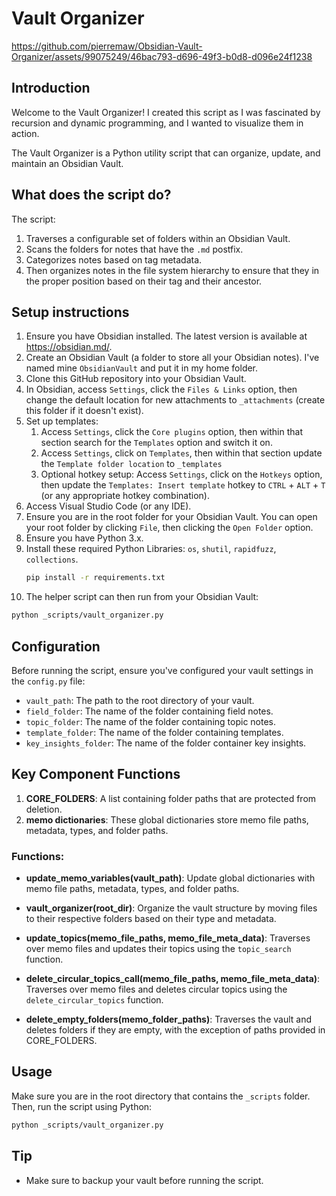 # Vault Organizer

https://github.com/pierremaw/Obsidian-Vault-Organizer/assets/99075249/46bac793-d696-49f3-b0d8-d096e24f1238

## Introduction
Welcome to the Vault Organizer! I created this script as I was fascinated by recursion and dynamic programming, and I wanted to visualize them in action.

The Vault Organizer is a Python utility script that can organize, update, and maintain an Obsidian Vault. 

## What does the script do?
The script:
1. Traverses a configurable set of folders within an Obsidian Vault.
2. Scans the folders for notes that have the `.md` postfix.  
3. Categorizes notes based on tag metadata.
4. Then organizes notes in the file system hierarchy to ensure that they in the proper position based on their tag and their ancestor.

## Setup instructions
1. Ensure you have Obsidian installed. The latest version is available at https://obsidian.md/.
2. Create an Obsidian Vault (a folder to store all your Obsidian notes). I've named mine `ObsidianVault` and put it in my home folder.
3. Clone this GitHub repository into your Obsidian Vault.
4. In Obsidian, access `Settings`, click the `Files & Links` option, then change the default location for new attachments to `_attachments` (create this folder if it doesn't exist).
5. Set up templates:
   1. Access `Settings`, click the `Core plugins` option, then within that section search for the `Templates` option and switch it on.
   2. Access `Settings`, click on `Templates`, then within that section update the `Template folder location` to `_templates`
   3. Optional hotkey setup: Access `Settings`, click on the `Hotkeys` option, then update the `Templates: Insert template` hotkey to `CTRL` + `ALT` + `T` (or any appropriate hotkey combination). 
6. Access Visual Studio Code (or any IDE).
7. Ensure you are in the root folder for your Obsidian Vault. You can open your root folder by clicking `File`, then clicking the `Open Folder` option.
8. Ensure you have Python 3.x.
9. Install these required Python Libraries: `os`, `shutil`, `rapidfuzz`, `collections`.
   ```bash
   pip install -r requirements.txt
   ```
10. The helper script can then run from your Obsidian Vault:
   ```bash
   python _scripts/vault_organizer.py
   ``` 

## Configuration
Before running the script, ensure you've configured your vault settings in the `config.py` file:
- `vault_path`: The path to the root directory of your vault.
- `field_folder`: The name of the folder containing field notes.
- `topic_folder`: The name of the folder containing topic notes.
- `template_folder`: The name of the folder containing templates.
- `key_insights_folder`: The name of the folder container key insights.

## Key Component Functions

1. **CORE_FOLDERS**: A list containing folder paths that are protected from deletion.
2. **memo dictionaries**: These global dictionaries store memo file paths, metadata, types, and folder paths.

### Functions:

- **update_memo_variables(vault_path)**: Update global dictionaries with memo file paths, metadata, types, and folder paths.

- **vault_organizer(root_dir)**: Organize the vault structure by moving files to their respective folders based on their type and metadata.

- **update_topics(memo_file_paths, memo_file_meta_data)**: Traverses over memo files and updates their topics using the `topic_search` function.

- **delete_circular_topics_call(memo_file_paths, memo_file_meta_data)**: Traverses over memo files and deletes circular topics using the `delete_circular_topics` function.

- **delete_empty_folders(memo_folder_paths)**: Traverses the vault and deletes folders if they are empty, with the exception of paths provided in CORE_FOLDERS.

## Usage

Make sure you are in the root directory that contains the `_scripts` folder. Then, run the script using Python:

```bash
python _scripts/vault_organizer.py
```

## Tip

- Make sure to backup your vault before running the script.
